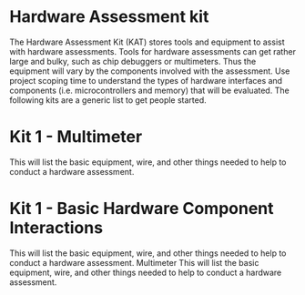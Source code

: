 # Hardware Assessment kit
The Hardware Assessment Kit (KAT) stores tools and equipment to assist with hardware assessments. Tools for hardware assessments can get rather large and bulky, such as chip debuggers or multimeters. Thus the equipment will vary by the components involved with the assessment. Use project scoping time to understand the types of hardware interfaces and components (i.e. microcontrollers and memory) that will be evaluated. The following kits are a generic list to get people started.

# Kit 1 - Multimeter
This will list the basic equipment, wire, and other things needed to help to conduct a hardware assessment.

# Kit 1 - Basic Hardware Component Interactions
This will list the basic equipment, wire, and other things needed to help to conduct a hardware assessment.
Multimeter
This will list the basic equipment, wire, and other things needed to help to conduct a hardware assessment.
